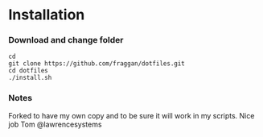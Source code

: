 # Installation
### Download and change folder
```
cd
git clone https://github.com/fraggan/dotfiles.git
cd dotfiles
./install.sh
```

### Notes
Forked to have my own copy and to be sure it will work in my scripts.
Nice job Tom @lawrencesystems
